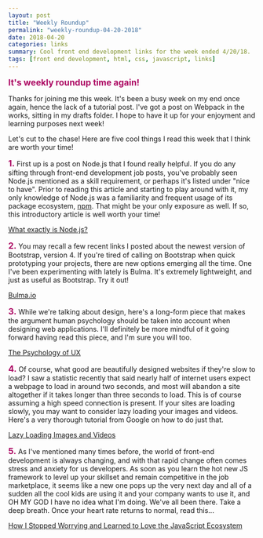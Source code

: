 ```yaml
---
layout: post
title: "Weekly Roundup"
permalink: "weekly-roundup-04-20-2018"
date: 2018-04-20
categories: links
summary: Cool front end development links for the week ended 4/20/18.
tags: [front end development, html, css, javascript, links]
---
```


<span style="font-size: 1.25em; font-weight: bold; color: #ac0863;">It's weekly roundup time again!</span>

Thanks for joining me this week.  It's been a busy week on my end once again, hence the lack of a tutorial post.  I've got a post on Webpack in the works, sitting in my drafts folder.  I hope to have it up for your enjoyment and learning purposes next week!

Let's cut to the chase!  Here are five cool things I read this week that I think are worth your time!

<span style="font-size: 1.25em; font-weight: bold; color: #ac0863;">1.</span>  First up is a post on Node.js that I found really helpful.  If you do any sifting through front-end development job posts, you've probably seen Node.js mentioned as a skill requirement, or perhaps it's listed under "nice to have".  Prior to reading this article and starting to play around with it, my only knowledge of Node.js was a familiarity and frequent usage of its package ecosystem, [npm](https://www.npmjs.com).  That might be your only exposure as well.  If so, this introductory article is well worth your time!

[What exactly is Node.js?](https://medium.freecodecamp.org/what-exactly-is-node-js-ae36e97449f5)

<span style="font-size: 1.25em; font-weight: bold; color: #ac0863;">2.</span>  You may recall a few recent links I posted about the newest version of Bootstrap, version 4.  If you're tired of calling on Bootstrap when quick prototyping your projects, there are new options emerging all the time.  One I've been experimenting with lately is Bulma.  It's extremely lightweight, and just as useful as Bootstrap.  Try it out!

[Bulma.io](https://bulma.io)

<span style="font-size: 1.25em; font-weight: bold; color: #ac0863;">3.</span>  While we're talking about design, here's a long-form piece that makes the argument human psychology should be taken into account when designing web applications.  I'll definitely be more mindful of it going forward having read this piece, and I'm sure you will too.

[The Psychology of UX](http://www.methodsandtools.com/archive/archive.php?id=126)

<span style="font-size: 1.25em; font-weight: bold; color: #ac0863;">4.</span>  Of course, what good are beautifully designed websites if they're slow to load?  I saw a statistic recently that said nearly half of internet users expect a webpage to load in around two seconds, and most will abandon a site altogether if it takes longer than three seconds to load.  This is of course assuming a high speed connection is present.  If your sites are loading slowly, you may want to consider lazy loading your images and videos.  Here's a very thorough tutorial from Google on how to do just that.

[Lazy Loading Images and Videos](https://developers.google.com/web/fundamentals/performance/lazy-loading-guidance/images-and-video/)

<span style="font-size: 1.25em; font-weight: bold; color: #ac0863;">5.</span>  As I've mentioned many times before, the world of front-end development is always changing, and with that rapid change often comes stress and anxiety for us developers.  As soon as you learn the hot new JS framework to level up your skillset and remain competitive in the job marketplace, it seems like a new one pops up the very next day and all of a sudden all the cool kids are using it and your company wants to use it, and OH MY GOD I have no idea what I'm doing.  We've all been there.  Take a deep breath.  Once your heart rate returns to normal, read this...

[How I Stopped Worrying and Learned to Love the JavaScript Ecosystem](https://hackernoon.com/how-i-stopped-worrying-and-learned-to-love-the-javascript-ecosystem-692c51030342)
